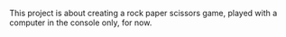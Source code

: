This project is about creating a rock paper scissors game, played with a computer in the console only, for now.